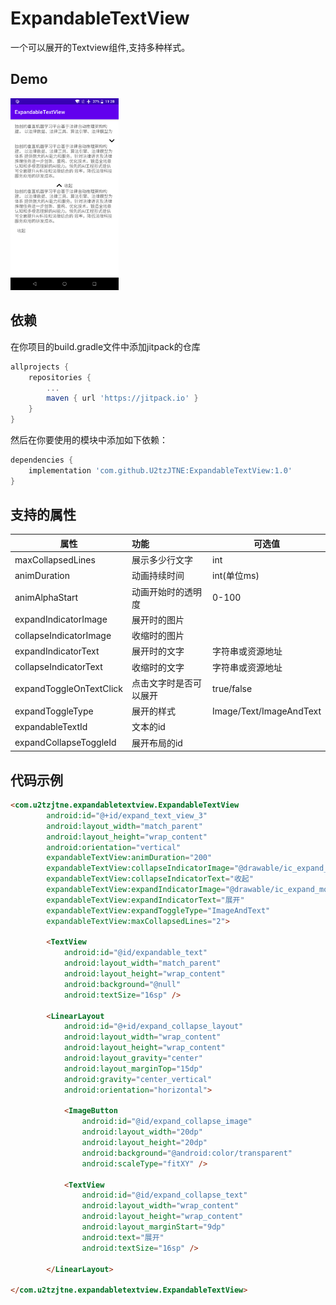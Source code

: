 # ExpandableTextView

一个可以展开的Textview组件,支持多种样式。

## Demo

<img src="image/img_demo.png" style="zoom:30%;" />

## 依赖

在你项目的build.gradle文件中添加jitpack的仓库

```groovy
allprojects {
	repositories {
		...
        maven { url 'https://jitpack.io' }
    }
}
```

然后在你要使用的模块中添加如下依赖：

```groovy
dependencies {
    implementation 'com.github.U2tzJTNE:ExpandableTextView:1.0'
}
```

## 支持的属性

| 属性                    | 功能                   | 可选值                  |
| ----------------------- | :--------------------- | ----------------------- |
| maxCollapsedLines       | 展示多少行文字         | int                     |
| animDuration            | 动画持续时间           | int(单位ms)             |
| animAlphaStart          | 动画开始时的透明度     | 0-100                   |
| expandIndicatorImage    | 展开时的图片           |                         |
| collapseIndicatorImage  | 收缩时的图片           |                         |
| expandIndicatorText     | 展开时的文字           | 字符串或资源地址        |
| collapseIndicatorText   | 收缩时的文字           | 字符串或资源地址        |
| expandToggleOnTextClick | 点击文字时是否可以展开 | true/false              |
| expandToggleType        | 展开的样式             | Image/Text/ImageAndText |
| expandableTextId        | 文本的id               |                         |
| expandCollapseToggleId  | 展开布局的id           |                         |

## 代码示例

```html
<com.u2tzjtne.expandabletextview.ExpandableTextView
        android:id="@+id/expand_text_view_3"
        android:layout_width="match_parent"
        android:layout_height="wrap_content"
        android:orientation="vertical"
        expandableTextView:animDuration="200"
        expandableTextView:collapseIndicatorImage="@drawable/ic_expand_less"
        expandableTextView:collapseIndicatorText="收起"
        expandableTextView:expandIndicatorImage="@drawable/ic_expand_more"
        expandableTextView:expandIndicatorText="展开"
        expandableTextView:expandToggleType="ImageAndText"
        expandableTextView:maxCollapsedLines="2">

        <TextView
            android:id="@id/expandable_text"
            android:layout_width="match_parent"
            android:layout_height="wrap_content"
            android:background="@null"
            android:textSize="16sp" />

        <LinearLayout
            android:id="@+id/expand_collapse_layout"
            android:layout_width="wrap_content"
            android:layout_height="wrap_content"
            android:layout_gravity="center"
            android:layout_marginTop="15dp"
            android:gravity="center_vertical"
            android:orientation="horizontal">

            <ImageButton
                android:id="@id/expand_collapse_image"
                android:layout_width="20dp"
                android:layout_height="20dp"
                android:background="@android:color/transparent"
                android:scaleType="fitXY" />

            <TextView
                android:id="@id/expand_collapse_text"
                android:layout_width="wrap_content"
                android:layout_height="wrap_content"
                android:layout_marginStart="9dp"
                android:text="展开"
                android:textSize="16sp" />

        </LinearLayout>

</com.u2tzjtne.expandabletextview.ExpandableTextView>
```